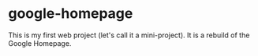# google-homepage
This is my first web project (let's call it a mini-project). It is a rebuild of the Google Homepage. 
